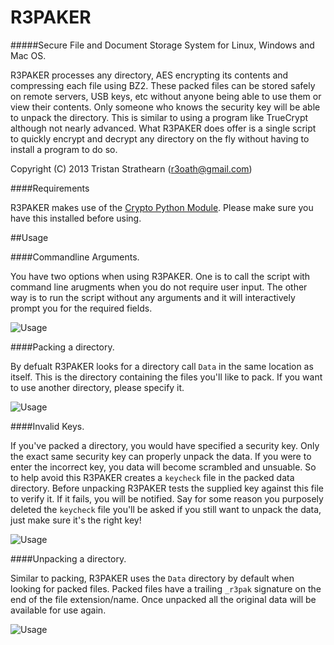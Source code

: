 R3PAKER
=======

#####Secure File and Document Storage System for Linux, Windows and Mac OS.

R3PAKER processes any directory, AES encrypting its contents and compressing each file using BZ2. These packed files can be stored safely on remote servers, USB keys, etc without anyone being able to use them or view their contents. Only someone who knows the security key will be able to unpack the directory. This is similar to using a program like TrueCrypt although not nearly advanced. What R3PAKER does offer is a single script to quickly encrypt and decrypt any directory on the fly without having to install a program to do so.

Copyright (C) 2013 Tristan Strathearn (r3oath@gmail.com)

####Requirements

R3PAKER makes use of the [Crypto Python Module](https://www.dlitz.net/software/pycrypto/). Please make sure you have this installed before using.

##Usage

####Commandline Arguments.

You have two options when using R3PAKER. One is to call the script with command line arugments when you do not require user input. The other way is to run the script without any arguments and it will interactively prompt you for the required fields.

![Usage](http://www.r3oath.com/images/r3paker/win-usage2.jpg)

####Packing a directory.

By defualt R3PAKER looks for a directory call `Data` in the same location as itself. This is the directory containing the files you'll like to pack. If you want to use another directory, please specify it.

![Usage](http://www.r3oath.com/images/r3paker/win-pack.jpg)

####Invalid Keys.

If you've packed a directory, you would have specified a security key. Only the exact same security key can properly unpack the data. If you were to enter the incorrect key, you data will become scrambled and unsuable. So to help avoid this R3PAKER creates a `keycheck` file in the packed data directory. Before unpacking R3PAKER tests the supplied key against this file to verify it. If it fails, you will be notified. Say for some reason you purposely deleted the `keycheck` file you'll be asked if you still want to unpack the data, just make sure it's the right key!

![Usage](http://www.r3oath.com/images/r3paker/win-badkey.jpg)

####Unpacking a directory.

Similar to packing, R3PAKER uses the `Data` directory by default when looking for packed files. Packed files have a trailing `_r3pak` signature on the end of the file extension/name. Once unpacked all the original data will be available for use again.

![Usage](http://www.r3oath.com/images/r3paker/win-unpack.jpg)
